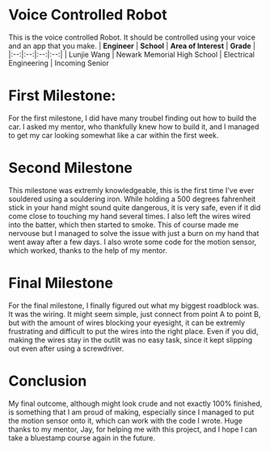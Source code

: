# Voice Controlled Robot
This is the voice controlled Robot. It should be controlled using your voice and an app that you make. 
| **Engineer** | **School** | **Area of Interest** | **Grade** |
|:--:|:--:|:--:|:--:|
| Lunjie Wang | Newark Memorial High School | Electrical Engineering | Incoming Senior
  
# First Milestone: 
For the first milestone, I did have many troubel finding out how to build the car. I asked my mentor, who thankfully knew how to build it, and I managed to get my car looking somewhat like a car within the first week.


# Second Milestone
This milestone was extremly knowledgeable, this is the first time I've ever souldered using a souldering iron. While holding a 500 degrees fahrenheit stick in your hand might sound quite dangerous, it is very safe, even if it did come close to touching my hand several times. I also left the wires wired into the batter, which then started to smoke. This of course made me nervouse but I managed to solve the issue with just a burn on my hand that went away after a few days. I also wrote some code for the motion sensor, which worked, thanks to the help of my mentor.


# Final Milestone
  
For the final milestone, I finally figured out what my biggest roadblock was. It was the wiring. It might seem simple, just connect from point A to point B, but with the amount of wires blocking your eyesight, it can be extremly frustrating and difficult to put the wires into the right place. Even if you did, making the wires stay in the outlit was no easy task, since it kept slipping out even after using a screwdriver.

# Conclusion
My final outcome, although might look crude and not exactly 100% finished, is something that I am proud of making, especially since I managed to put the motion sensor onto it, which can work with the code I wrote. Huge thanks to my mentor, Jay, for helping me with this project, and I hope I can take a bluestamp course again in the future.


